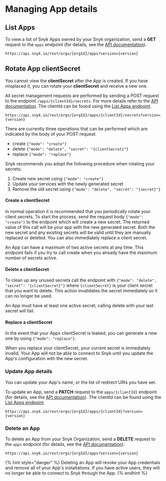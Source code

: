 # Managing App details

## List Apps

To view a list of Snyk Apps owned by your Snyk organization, send a **GET** request to the `apps` endpoint (for details, see the [API documentation](https://apidocs.snyk.io/#get-/orgs/-org\_id-/apps)).

```
https://api.snyk.io/rest/orgs/{orgId}/apps?version={version}
```

## Rotate App clientSecret

You cannot view the **clientSecret** after the App is created. If you have misplaced it, you can rotate your **clientSecret** and receive a new one.

All secret management requests are performed by sending a POST request to the endpoint `/apps/{clientId}/secrets`. For more details refer to the [API documentation](https://apidocs.snyk.io/#post-/orgs/-org\_id-/apps/-client\_id-/secrets). The clientId can be found using the [List Apps endpoint](https://apidocs.snyk.io/?version=2022-04-06%7Eexperimental#get-/orgs/-org\_id-/apps).

```
https://api.snyk.io/rest/orgs/{orgId}/apps/{clientId}/secrets?version={version}
```

There are currently three operations that can be performed which are indicated by the body of your POST request:

* create `{"mode": "create"}`
* delete `{"mode": "delete", "secret": "{clientSecret}"}`
* replace `{"mode": "replace"}`

Snyk recommends you adopt the following procedure when rotating your secrets:

1. Create new secret using `{"mode": "create"}`
2. Update your services with the newly generated secret
3. Remove the old secret using `{"mode": "delete", "secret": "{secret}"}`

#### Create a clientSecret

In normal operation it is recommended that you periodically rotate your client secrets. To start the process, send the request body `{"mode": "create"}` to the endpoint which will create a new secret. The returned value of this call will be your app with the new generated secret. Both the new secret and any existing secrets will be valid until they are manually replaced or deleted. You can also immediately replace a client secret.

An App can have a maximum of two active secrets at any time. This endpoint fails if you try to call create when you already have the maximum number of secrets active.

#### Delete a clientSecret

To clean up any unused secrets call the endpoint with `{"mode": "delete", "secret": "{clientSecret}"}` where `{clientSecret}` is your client secret that you want to delete. This action invalidates the secret immediately so it can no longer be used.

An App must have at least one active secret; calling delete with your last secret will fail.

#### Replace a clientSecret

In the event that your Apps clientSecret is leaked, you can generate a new one by using `{"mode": "replace"}`.

When you replace your clientSecret, your current secret is immediately invalid. Your App will not be able to connect to Snyk until you update the App's configuration with the new secret.

### Update App details

You can update your App's name, or the list of redirect URIs you have set.

To update an App, send a **PATCH** request to the `apps/{clientId}` endpoint (for details, see the [API documentation](https://apidocs.snyk.io/#patch-/orgs/-org\_id-/apps/-client\_id-)). The clientId can be found using the [List Apps endpoint](managing-app-details.md#view-app-details).

```
https://api.snyk.io/rest/orgs/{orgId}/apps/{clientId}?version={version}
```

### Delete an App

To delete an App from your Snyk Organization, send a **DELETE** request to the `apps` endpoint (for details, see the [API documentation](https://apidocs.snyk.io/?version=2022-04-06%7Eexperimental#delete-/orgs/-org\_id-/apps/-client\_id-)):

```
https://api.snyk.io/rest/orgs/{orgId}/apps?version={version}
```

{% hint style="danger" %}
Deleting an App will revoke your App credentials and remove all of your App's installations. If you have active users, they will no longer be able to connect to Snyk through the App.
{% endhint %}
